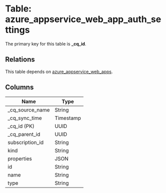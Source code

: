 # Table: azure_appservice_web_app_auth_settings

The primary key for this table is **_cq_id**.

## Relations

This table depends on [azure_appservice_web_apps](azure_appservice_web_apps.md).

## Columns

| Name          | Type          |
| ------------- | ------------- |
|_cq_source_name|String|
|_cq_sync_time|Timestamp|
|_cq_id (PK)|UUID|
|_cq_parent_id|UUID|
|subscription_id|String|
|kind|String|
|properties|JSON|
|id|String|
|name|String|
|type|String|